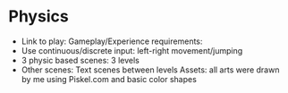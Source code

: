 # Physics
- Link to play:
Gameplay/Experience requirements:
- Use continuous/discrete input: left-right movement/jumping
- 3 physic based scenes: 3 levels
- Other scenes: Text scenes between levels
Assets: all arts were drawn by me using Piskel.com and basic color shapes
